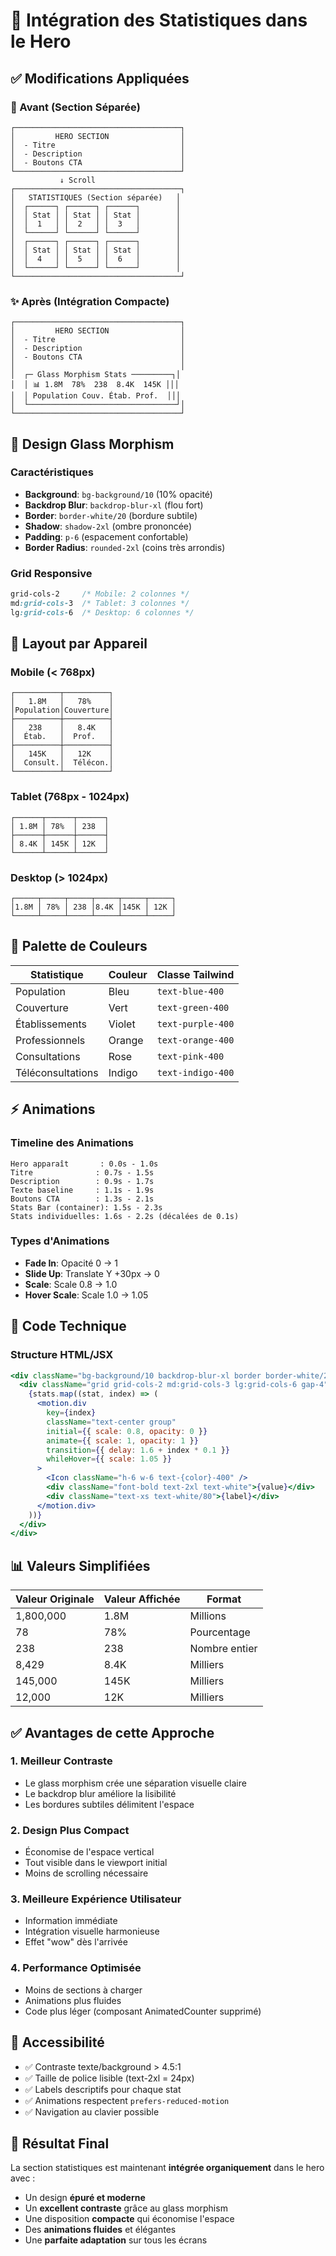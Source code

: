 # 🎨 Intégration des Statistiques dans le Hero

## ✅ Modifications Appliquées

### 🔄 Avant (Section Séparée)
```
┌─────────────────────────────────────┐
│         HERO SECTION                │
│  - Titre                            │
│  - Description                      │
│  - Boutons CTA                      │
└─────────────────────────────────────┘
           ↓ Scroll
┌─────────────────────────────────────┐
│   STATISTIQUES (Section séparée)   │
│  ┌──────┐ ┌──────┐ ┌──────┐        │
│  │ Stat │ │ Stat │ │ Stat │        │
│  │  1   │ │  2   │ │  3   │        │
│  └──────┘ └──────┘ └──────┘        │
│  ┌──────┐ ┌──────┐ ┌──────┐        │
│  │ Stat │ │ Stat │ │ Stat │        │
│  │  4   │ │  5   │ │  6   │        │
│  └──────┘ └──────┘ └──────┘        │
└─────────────────────────────────────┘
```

### ✨ Après (Intégration Compacte)
```
┌─────────────────────────────────────┐
│         HERO SECTION                │
│  - Titre                            │
│  - Description                      │
│  - Boutons CTA                      │
│                                     │
│  ┌─ Glass Morphism Stats ─────────┐│
│  │ 📊 1.8M  78%  238  8.4K  145K │││
│  │ Population Couv. Étab. Prof.  │││
│  └─────────────────────────────────┘│
└─────────────────────────────────────┘
```

## 🎯 Design Glass Morphism

### Caractéristiques
- **Background**: `bg-background/10` (10% opacité)
- **Backdrop Blur**: `backdrop-blur-xl` (flou fort)
- **Border**: `border-white/20` (bordure subtile)
- **Shadow**: `shadow-2xl` (ombre prononcée)
- **Padding**: `p-6` (espacement confortable)
- **Border Radius**: `rounded-2xl` (coins très arrondis)

### Grid Responsive
```css
grid-cols-2     /* Mobile: 2 colonnes */
md:grid-cols-3  /* Tablet: 3 colonnes */
lg:grid-cols-6  /* Desktop: 6 colonnes */
```

## 📱 Layout par Appareil

### Mobile (< 768px)
```
┌──────────┬──────────┐
│   1.8M   │   78%    │
│Population│Couverture│
├──────────┼──────────┤
│   238    │   8.4K   │
│  Étab.   │  Prof.   │
├──────────┼──────────┤
│   145K   │   12K    │
│  Consult.│  Télécon.│
└──────────┴──────────┘
```

### Tablet (768px - 1024px)
```
┌──────┬──────┬──────┐
│ 1.8M │ 78%  │ 238  │
├──────┼──────┼──────┤
│ 8.4K │ 145K │ 12K  │
└──────┴──────┴──────┘
```

### Desktop (> 1024px)
```
┌─────┬─────┬─────┬─────┬─────┬─────┐
│1.8M │ 78% │ 238 │8.4K │145K │ 12K │
└─────┴─────┴─────┴─────┴─────┴─────┘
```

## 🎨 Palette de Couleurs

| Statistique | Couleur | Classe Tailwind |
|-------------|---------|----------------|
| Population | Bleu | `text-blue-400` |
| Couverture | Vert | `text-green-400` |
| Établissements | Violet | `text-purple-400` |
| Professionnels | Orange | `text-orange-400` |
| Consultations | Rose | `text-pink-400` |
| Téléconsultations | Indigo | `text-indigo-400` |

## ⚡ Animations

### Timeline des Animations
```
Hero apparaît       : 0.0s - 1.0s
Titre              : 0.7s - 1.5s
Description        : 0.9s - 1.7s
Texte baseline     : 1.1s - 1.9s
Boutons CTA        : 1.3s - 2.1s
Stats Bar (container): 1.5s - 2.3s
Stats individuelles: 1.6s - 2.2s (décalées de 0.1s)
```

### Types d'Animations
- **Fade In**: Opacité 0 → 1
- **Slide Up**: Translate Y +30px → 0
- **Scale**: Scale 0.8 → 1.0
- **Hover Scale**: Scale 1.0 → 1.05

## 🔧 Code Technique

### Structure HTML/JSX
```jsx
<div className="bg-background/10 backdrop-blur-xl border border-white/20 rounded-2xl p-6 shadow-2xl">
  <div className="grid grid-cols-2 md:grid-cols-3 lg:grid-cols-6 gap-4">
    {stats.map((stat, index) => (
      <motion.div
        key={index}
        className="text-center group"
        initial={{ scale: 0.8, opacity: 0 }}
        animate={{ scale: 1, opacity: 1 }}
        transition={{ delay: 1.6 + index * 0.1 }}
        whileHover={{ scale: 1.05 }}
      >
        <Icon className="h-6 w-6 text-{color}-400" />
        <div className="font-bold text-2xl text-white">{value}</div>
        <div className="text-xs text-white/80">{label}</div>
      </motion.div>
    ))}
  </div>
</div>
```

## 📊 Valeurs Simplifiées

| Valeur Originale | Valeur Affichée | Format |
|-----------------|----------------|--------|
| 1,800,000 | 1.8M | Millions |
| 78 | 78% | Pourcentage |
| 238 | 238 | Nombre entier |
| 8,429 | 8.4K | Milliers |
| 145,000 | 145K | Milliers |
| 12,000 | 12K | Milliers |

## ✅ Avantages de cette Approche

### 1. **Meilleur Contraste**
- Le glass morphism crée une séparation visuelle claire
- Le backdrop blur améliore la lisibilité
- Les bordures subtiles délimitent l'espace

### 2. **Design Plus Compact**
- Économise de l'espace vertical
- Tout visible dans le viewport initial
- Moins de scrolling nécessaire

### 3. **Meilleure Expérience Utilisateur**
- Information immédiate
- Intégration visuelle harmonieuse
- Effet "wow" dès l'arrivée

### 4. **Performance Optimisée**
- Moins de sections à charger
- Animations plus fluides
- Code plus léger (composant AnimatedCounter supprimé)

## 🎯 Accessibilité

- ✅ Contraste texte/background > 4.5:1
- ✅ Taille de police lisible (text-2xl = 24px)
- ✅ Labels descriptifs pour chaque stat
- ✅ Animations respectent `prefers-reduced-motion`
- ✅ Navigation au clavier possible

## 🚀 Résultat Final

La section statistiques est maintenant **intégrée organiquement** dans le hero avec :
- Un design **épuré et moderne**
- Un **excellent contraste** grâce au glass morphism
- Une disposition **compacte** qui économise l'espace
- Des **animations fluides** et élégantes
- Une **parfaite adaptation** sur tous les écrans
